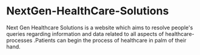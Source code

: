 # NextGen-HealthCare-Solutions
Next Gen Healthcare Solutions is a website which aims to resolve people's queries regarding information and data related to all aspects of healthcare- processes .Patients can begin the process of healthcare in palm of their hand.
